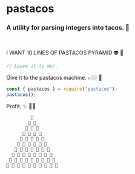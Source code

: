 # pastacos

### A utility for parsing integers into tacos. 🌮

<br/>

I WANT 10 LINES OF PASTACOS PYRAMID 👽 💭

```js
// Leave it to me!.
```

Give it to the pastacos machine. 👉🏼 🤖

```js
const { pastacos } = require("pastacos");
pastacos();
```

Profit. ✨ 🍝🌮

```
         🌮
        🍝 🍝
       🌮 🌮 🌮
      🍝 🍝 🍝 🍝
     🌮 🌮 🌮 🌮 🌮
    🍝 🍝 🍝 🍝 🍝 🍝
   🌮 🌮 🌮 🌮 🌮 🌮 🌮
  🍝 🍝 🍝 🍝 🍝 🍝 🍝 🍝
 🌮 🌮 🌮 🌮 🌮 🌮 🌮 🌮 🌮
🍝 🍝 🍝 🍝 🍝 🍝 🍝 🍝 🍝 🍝
```
